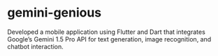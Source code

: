 # gemini-genious
Developed a mobile application using Flutter and Dart that integrates Google’s Gemini 1.5 Pro API for text generation, image recognition, and chatbot interaction.
